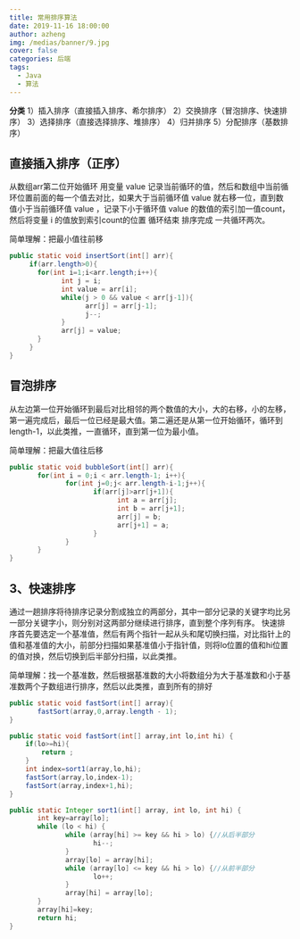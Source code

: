 ```yaml
---
title: 常用排序算法
date: 2019-11-16 18:00:00
author: azheng
img: /medias/banner/9.jpg
cover: false
categories: 后端
tags:
  - Java
  - 算法
---
```


**分类** 
1）插入排序（直接插入排序、希尔排序） 
2）交换排序（冒泡排序、快速排序） 
3）选择排序（直接选择排序、堆排序） 
4）归并排序 
5）分配排序（基数排序）

## 直接插入排序（正序）
从数组arr第二位开始循环 用变量 value 记录当前循环的值，然后和数组中当前循环位置前面的每一个值去对比，如果大于当前循环值 value 就右移一位，直到数值小于当前循环值 value ，记录下小于循环值 value 的数值的索引加一值count，然后将变量 i 的值放到索引count的位置 循环结束 排序完成  一共循环两次。  

简单理解：把最小值往前移
```java
public static void insertSort(int[] arr){
     if(arr.length>0){
       for(int i=1;i<arr.length;i++){
             int j = i;
             int value = arr[i];
             while(j > 0 && value < arr[j-1]){
                   arr[j] = arr[j-1];
                   j--;
             }
             arr[j] = value;
       }
     }
}
```

## 冒泡排序
从左边第一位开始循环到最后对比相邻的两个数值的大小，大的右移，小的左移，第一遍完成后，最后一位已经是最大值。第二遍还是从第一位开始循环，循环到length-1，以此类推，一直循环，直到第一位为最小值。  

简单理解：把最大值往后移
```java
public static void bubbleSort(int[] arr){
       for(int i = 0;i < arr.length-1; i++){
              for(int j=0;j< arr.length-i-1;j++){
                     if(arr[j]>arr[j+1]){
                           int a = arr[j];
                           int b = arr[j+1];
                           arr[j] = b;
                           arr[j+1] = a;
                     }
              }
       }    
}
```


 ## 3、快速排序
通过一趟排序将待排序记录分割成独立的两部分，其中一部分记录的关键字均比另一部分关键字小，则分别对这两部分继续进行排序，直到整个序列有序。
快速排序首先要选定一个基准值，然后有两个指针一起从头和尾切换扫描，对比指针上的值和基准值的大小，前部分扫描如果基准值小于指针值，则将lo位置的值和hi位置的值对换，然后切换到后半部分扫描，以此类推。  

简单理解：找一个基准数，然后根据基准数的大小将数组分为大于基准数和小于基准数两个子数组进行排序，然后以此类推，直到所有的排好

```java
public static void fastSort(int[] array){
       fastSort(array,0,array.length - 1);
}

public static void fastSort(int[] array,int lo,int hi) {
    if(lo>=hi){
        return ;
    }
    int index=sort1(array,lo,hi);
    fastSort(array,lo,index-1);
    fastSort(array,index+1,hi);
}

public static Integer sort1(int[] array, int lo, int hi) {
       int key=array[lo];
       while (lo < hi) {
              while (array[hi] >= key && hi > lo) {//从后半部分
                     hi--;
              }
              array[lo] = array[hi];
              while (array[lo] <= key && hi > lo) {//从前半部分
                     lo++;
              }
              array[hi] = array[lo];
       }
       array[hi]=key;
       return hi;
}
```
